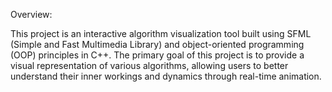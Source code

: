 Overview:

This project is an interactive algorithm visualization tool built using SFML (Simple and Fast Multimedia Library) and object-oriented programming (OOP) principles in C++.
The primary goal of this project is to provide a visual representation of various algorithms, allowing users to better understand their inner workings and dynamics through real-time animation.
